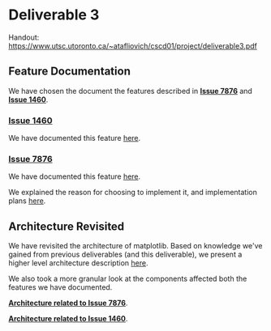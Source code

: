 # Deliverable 3

Handout: https://www.utsc.utoronto.ca/~atafliovich/cscd01/project/deliverable3.pdf

## Feature Documentation

We have chosen the document the features described in **[Issue 7876](https://github.com/matplotlib/matplotlib/issues/7876)** and **[Issue 1460](https://github.com/matplotlib/matplotlib/issues/1460)**. 

### [Issue 1460](https://github.com/matplotlib/matplotlib/issues/1460) ### 
We have documented this feature [here](./1460.md).

### [Issue 7876](https://github.com/matplotlib/matplotlib/issues/7876) ### 
We have documented this feature [here](./7876.md).

We explained the reason for choosing to implement it, and implementation plans [here](./7876_impl.md).

## Architecture Revisited ##

We have revisited the architecture of matplotlib. Based on knowledge we've gained from previous deliverables (and this deliverable), we present a higher level architecture description [here]().

We also took a more granular look at the components affected both the features we have documented.

[**Architecture related to Issue 7876**](./architecture_7876).

[**Architecture related to Issue 1460**](./architecture_1460).






